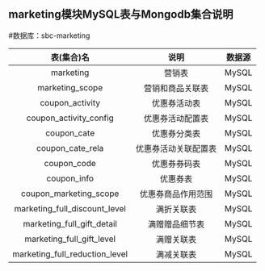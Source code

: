 ## marketing模块MySQL表与Mongodb集合说明
#数据库：sbc-marketing

 |表(集合)名  |  说明 | 数据源
 |:-----:|  :----: | :----:
marketing|营销表|MySQL
marketing_scope | 营销和商品关联表 | MySQL
coupon_activity| 优惠券活动表 | MySQL
coupon_activity_config | 优惠券活动配置表 | MySQL
coupon_cate |  优惠券分类表 | MySQL
coupon_cate_rela|  优惠券活动关联配置表 | MySQL
coupon_code |  优惠券券码表 | MySQL
coupon_info  |  优惠券表  | MySQL
coupon_marketing_scope | 优惠券商品作用范围 |MySQL
marketing_full_discount_level |满折关联表 | MySQL
marketing_full_gift_detail | 满赠赠品细节表 | MySQL
marketing_full_gift_level| 满赠关联表 | MySQL
marketing_full_reduction_level | 满减关联表 | MySQL